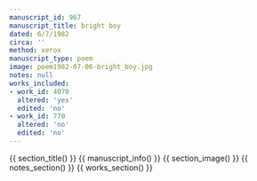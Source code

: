 ```yaml
---
manuscript_id: 967
manuscript_title: bright boy
dated: 6/7/1982
circa: ''
method: xerox
manuscript_type: poem
image: poem1982-07-06-bright_boy.jpg
notes: null
works_included:
- work_id: 4070
  altered: 'yes'
  edited: 'no'
- work_id: 770
  altered: 'no'
  edited: 'no'
---
```


{{ section_title() }}
{{ manuscript_info() }}
{{ section_image() }}
{{ notes_section() }}
{{ works_section() }}
